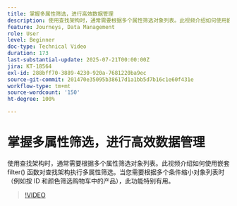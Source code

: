 ```yaml
---
title: 掌握多属性筛选，进行高效数据管理
description: 使用查找架构时，通常需要根据多个属性筛选对象列表。此视频介绍如何使用嵌套 filter() 函数对查找架构执行多属性筛选。当您需要根据多个条件缩小对象列表时（例如按 ID 和颜色筛选购物车中的产品），此功能特别有用。
feature: Journeys, Data Management
role: User
level: Beginner
doc-type: Technical Video
duration: 173
last-substantial-update: 2025-07-21T00:00:00Z
jira: KT-18564
exl-id: 288bff70-3889-4230-920a-7681220ba9ec
source-git-commit: 201470e35095b38617d1a1bb5d7b16c1e60f431e
workflow-type: tm+mt
source-wordcount: '150'
ht-degree: 100%

---
```


# 掌握多属性筛选，进行高效数据管理

使用查找架构时，通常需要根据多个属性筛选对象列表。此视频介绍如何使用嵌套 filter() 函数对查找架构执行多属性筛选。当您需要根据多个条件缩小对象列表时（例如按 ID 和颜色筛选购物车中的产品），此功能特别有用。

>[!VIDEO](https://video.tv.adobe.com/v/3469328/?learn=on&enablevpops&captions=chi_hans)
